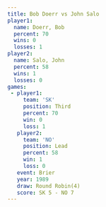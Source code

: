 ```yaml
---
title: Bob Doerr vs John Salo
player1:          
  name: Doerr, Bob
  percent: 70     
  wins: 0         
  losses: 1       
player2:          
  name: Salo, John
  percent: 58     
  wins: 1         
  losses: 0       
games:
 - player1:         
     team: 'SK'     
     position: Third
     percent: 70    
     win: 0         
     loss: 1        
   player2:        
     team: 'NO'    
     position: Lead
     percent: 58   
     win: 1        
     loss: 0       
   event: Brier        
   year: 1989          
   draw: Round Robin(4)
   score: SK 5 - NO 7  
---
```

